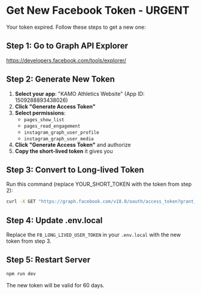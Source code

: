 # Get New Facebook Token - URGENT

Your token expired. Follow these steps to get a new one:

## Step 1: Go to Graph API Explorer
https://developers.facebook.com/tools/explorer/

## Step 2: Generate New Token
1. **Select your app**: "KAMO Athletics Website" (App ID: 1509288893438026)
2. **Click "Generate Access Token"**
3. **Select permissions**:
   - `pages_show_list`
   - `pages_read_engagement` 
   - `instagram_graph_user_profile`
   - `instagram_graph_user_media`
4. **Click "Generate Access Token"** and authorize
5. **Copy the short-lived token** it gives you

## Step 3: Convert to Long-lived Token
Run this command (replace YOUR_SHORT_TOKEN with the token from step 2):

```bash
curl -X GET "https://graph.facebook.com/v18.0/oauth/access_token?grant_type=fb_exchange_token&client_id=1509288893438026&client_secret=842d5286789506b90764745f84a49c69&fb_exchange_token=YOUR_SHORT_TOKEN"
```

## Step 4: Update .env.local
Replace the `FB_LONG_LIVED_USER_TOKEN` in your `.env.local` with the new token from step 3.

## Step 5: Restart Server
```bash
npm run dev
```

The new token will be valid for 60 days.
